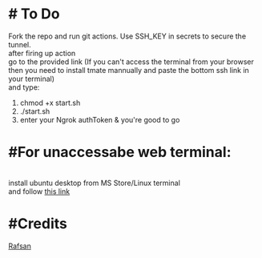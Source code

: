 <html>
<body>
<h1># To Do</h1>

Fork the repo and run git actions. Use SSH_KEY in secrets to secure the tunnel.</br>
after firing up action</br>
go to the provided link (If you can't access the terminal from your browser then you need to install tmate mannually and paste the bottom ssh link in your terminal)</br>
and type:</br>
1) chmod +x start.sh </br>
2) ./start.sh </br>
3) enter your Ngrok authToken & you're good to go </br>


<h1>#For unaccessabe web terminal:</h1></br>
install ubuntu desktop from MS Store/Linux terminal</br>
and follow 
<a href="https://www.tecmint.com/tmate-share-ssh-terminal-session/">this link</a></br>

<h1> #Credits </h1>
 <a href="https://github.com/rafsanbasunia">Rafsan</a>
 </body>
</html>
